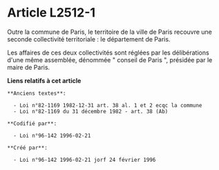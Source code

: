 # Article L2512-1

Outre la commune de Paris, le territoire de la ville de Paris recouvre une seconde collectivité territoriale : le département
de Paris.

Les affaires de ces deux collectivités sont réglées par les délibérations d'une même assemblée, dénommée " conseil de Paris
", présidée par le maire de Paris.

**Liens relatifs à cet article**

	**Anciens textes**:

	  - Loi n°82-1169 1982-12-31 art. 38 al. 1 et 2 ecqc la commune
	  - Loi n°82-1169 du 31 décembre 1982 - art. 38 (Ab)

	**Codifié par**:

	  - Loi n°96-142 1996-02-21

	**Créé par**:

	  - Loi n°96-142 1996-02-21 jorf 24 février 1996
